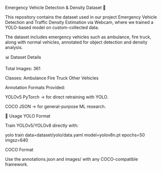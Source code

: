 Emergency Vehicle Detection & Density Dataset 🚨

This repository contains the dataset used in our project Emergency Vehicle Detection and Traffic Density Estimation via Webcam, where we trained a YOLO-based model on custom-collected data.

The dataset includes emergency vehicles such as ambulance, fire truck, along with normal vehicles, annotated for object detection and density analysis.


📊 Dataset Details

Total Images: 361

Classes:
Ambulance
Fire Truck
Other Vehicles

Annotation Formats Provided:

YOLOv5 PyTorch → for direct retraining with YOLO.

COCO JSON → for general-purpose ML research.

🚀 Usage
YOLO Format

Train YOLOv5/YOLOv8 directly with:

yolo train data=dataset/yolo/data.yaml model=yolov8n.pt epochs=50 imgsz=640

COCO Format

Use the annotations.json and images/ with any COCO-compatible framework.
